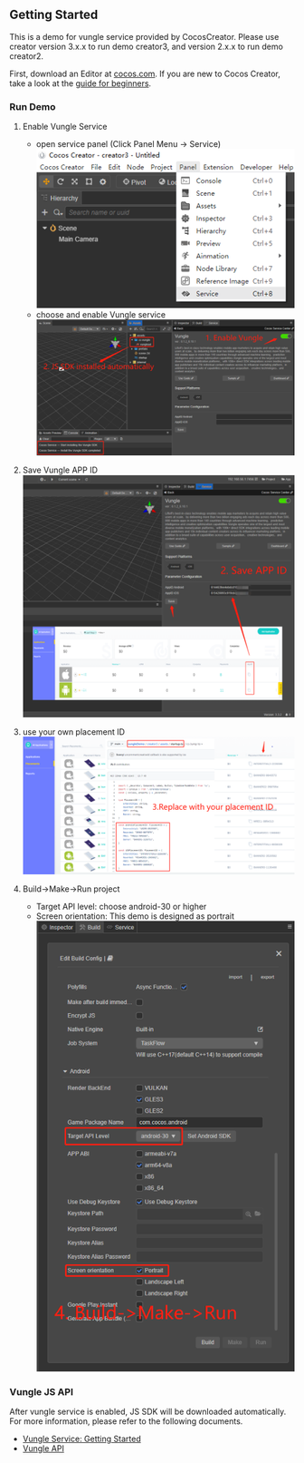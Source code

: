 ## Getting Started

This is a demo for vungle service provided by CocosCreator.
Please use creator version 3.x.x to run demo creator3, and version 2.x.x to run demo creator2.

First, download an Editor at [cocos.com](https://www.cocos.com/creator). If you are new to Cocos Creator, take a look at the [guide for beginners](https://docs.cocos.com/creator/manual/en/getting-started/).


### Run Demo

1. Enable Vungle Service
   - open service panel (Click Panel Menu -> Service)
![](images/0-servicePanel.png)
   - choose and enable Vungle service
![](images/1-enableVungle.png)

2. Save Vungle APP ID
![](images/2-saveParameter.png)

3. use your own placement ID
![](images/3-placementid.png)

4. Build->Make->Run project
   - Target API level: choose android-30 or higher
   - Screen orientation: This demo is designed as portrait
![](images/4-build.png)

### Vungle JS API

After vungle service is enabled, JS SDK will be downloaded automatically. For more information, please refer to the following documents.
   - [Vungle Service: Getting Started](https://test-service.cocos.com/document/zh/vunglead.html)
   - [Vungle API](https://test-service.cocos.com/document/api/modules/vungle.html)
